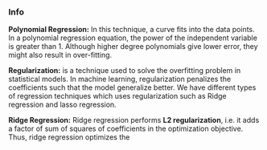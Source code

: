 ### Info
**Polynomial Regression:** In this technique, a curve fits into the data points. In a polynomial regression equation, the power of the independent variable is greater than 1. Although higher degree polynomials give lower error, they might also result in over-fitting.

**Regularization:** is a technique used to solve the overfitting problem in statistical models. In machine learning, regularization penalizes the coefficients such that the model generalize better. We have different types of regression techniques which uses regularization such as Ridge regression and lasso regression.

**Ridge Regression:** Ridge regression performs **L2 regularization**, i.e. it adds a factor of sum of squares of coefficients in the optimization objective. Thus, ridge regression optimizes the 
